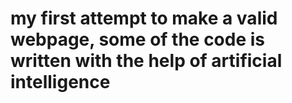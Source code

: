 # my first attempt to make a valid webpage, some of the code is written with the help of artificial intelligence
